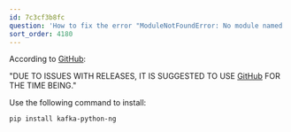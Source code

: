 ```yaml
---
id: 7c3cf3b8fc
question: 'How to fix the error "ModuleNotFoundError: No module named ''kafka.vendor.six.moves''?"'
sort_order: 4180
---
```


According to [GitHub](https://github.com/dpkp/kafka-python/):

"DUE TO ISSUES WITH RELEASES, IT IS SUGGESTED TO USE [GitHub](https://github.com/wbarnha/kafka-python-ng) FOR THE TIME BEING."

Use the following command to install:

```bash
pip install kafka-python-ng
```